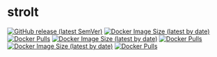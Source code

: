 # strolt

[![GitHub release (latest SemVer)](https://img.shields.io/github/v/release/strolt/strolt)](https://github.com/strolt/strolt)
[![Docker Image Size (latest by date)](https://img.shields.io/docker/image-size/strolt/strolt?label=image%20size%20%28strolt%29)](https://hub.docker.com/r/strolt/strolt) [![Docker Pulls](https://img.shields.io/docker/pulls/strolt/strolt?label=docker%20pulls%20%28strolt%29)](https://hub.docker.com/r/strolt/strolt)
[![Docker Image Size (latest by date)](https://img.shields.io/docker/image-size/strolt/stroltp?label=image%20size%20%28stroltp%29)](https://hub.docker.com/r/strolt/stroltp) [![Docker Pulls](https://img.shields.io/docker/pulls/strolt/stroltp?label=docker%20pulls%20%28stroltp%29)](https://hub.docker.com/r/strolt/stroltp)
[![Docker Image Size (latest by date)](https://img.shields.io/docker/image-size/strolt/stroltm?label=image%20size%20%28stroltm%29)](https://hub.docker.com/r/strolt/stroltm) [![Docker Pulls](https://img.shields.io/docker/pulls/strolt/stroltm?label=docker%20pulls%20%28stroltm%29)](https://hub.docker.com/r/strolt/stroltm)
